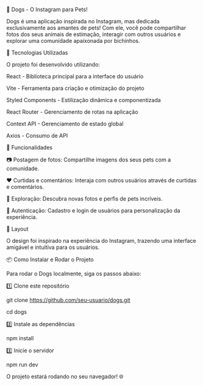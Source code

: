 🐶 Dogs - O Instagram para Pets!

Dogs é uma aplicação inspirada no Instagram, mas dedicada exclusivamente aos amantes de pets! Com ele, você pode compartilhar fotos dos seus animais de estimação, interagir com outros usuários e explorar uma comunidade apaixonada por bichinhos.

🚀 Tecnologias Utilizadas

O projeto foi desenvolvido utilizando:

React - Biblioteca principal para a interface do usuário

Vite - Ferramenta para criação e otimização do projeto

Styled Components - Estilização dinâmica e componentizada

React Router - Gerenciamento de rotas na aplicação

Context API - Gerenciamento de estado global

Axios - Consumo de API

📸 Funcionalidades

📷 Postagem de fotos: Compartilhe imagens dos seus pets com a comunidade.

❤️ Curtidas e comentários: Interaja com outros usuários através de curtidas e comentários.

🔎 Exploração: Descubra novas fotos e perfis de pets incríveis.

🔐 Autenticação: Cadastro e login de usuários para personalização da experiência.

🎨 Layout

O design foi inspirado na experiência do Instagram, trazendo uma interface amigável e intuitiva para os usuários.

📦 Como Instalar e Rodar o Projeto

Para rodar o Dogs localmente, siga os passos abaixo:

1️⃣ Clone este repositório

git clone https://github.com/seu-usuario/dogs.git

cd dogs

2️⃣ Instale as dependências

npm install

3️⃣ Inicie o servidor

npm run dev

O projeto estará rodando no seu navegador! 🌐
